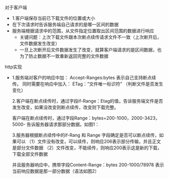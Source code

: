 对于客户端

- 1.客户端保存当前已下载文件的位置或大小
- 在下次请求时告诉服务端自己请求的是哪一区间的数据
- 服务端根据请求中的范围，从文件指定位置取出区间范围的数据进行响应
  - 关键问题：上次下载文件跟本次断点续传请求文件不一致（上次断开后，文件数据发生改变）
  - 一旦上次断开后文件数据发生了改变，就算客户端请求的是区间数据，也为了防止数据不一致重新返回完整的文件数据



http实现

- 1.服务端对客户的响应中加：	Accept-Ranges:bytes  	表示自己支持断点续传。
  		同时需要在响应中加入： ETag：“文件唯一标识符”  （判断文件是否发生变化）

  2.客户端在断点续传时，通过字段if-Range：Etag的值，告诉服务端文件是否发生改变，如果没改变则断点续传，改变则下载完整。

  客户端在断点续传时，通过字段Range：bytes=200-1000，2000-3423，5000- 告诉服务器请求那部分数据。如图1：

  3.服务器根据断点续传中的if-Rang 和 Range 字段确定是否可以断点续传，如果可以
  （1）文件没有改变，可以续传，则响应206表示部分传输，并且正文是部分文件数据
  （2）文件改变，不能续传，则响应200表示这是新的下载，下载全部文件数据 

  并且服务器响应中，携带字段Content-Range：bytes 200-1000/78978 表示当前响应数据是那一部分数据（语法如图2）